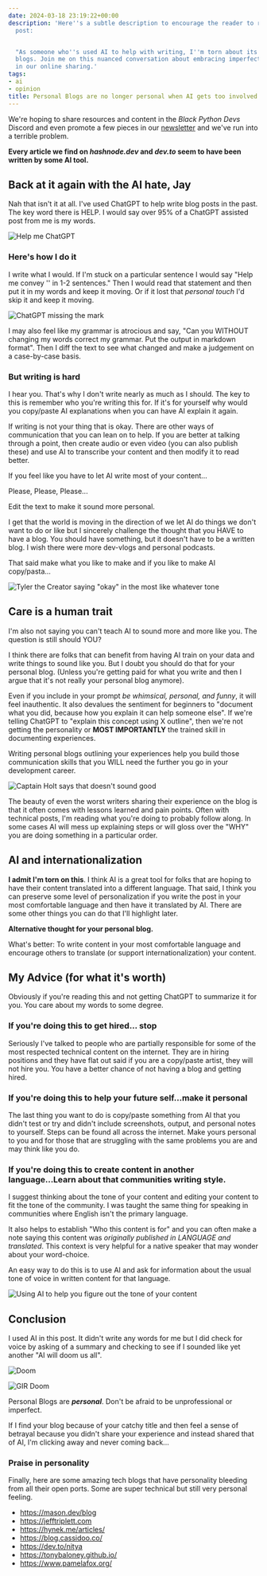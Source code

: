 ```yaml
---
date: 2024-03-18 23:19:22+00:00
description: 'Here''s a subtle description to encourage the reader to read the blog
  post:


  "As someone who''s used AI to help with writing, I''m torn about its role in personal
  blogs. Join me on this nuanced conversation about embracing imperfection and personality
  in our online sharing.'
tags:
- ai
- opinion
title: Personal Blogs are no longer personal when AI gets too involved
---
```


We're hoping to share resources and content in the _Black Python Devs_ Discord and even promote a few pieces in our [newsletter](https://buttondown.email/black-python-devs) and we've run into a terrible problem.

**Every article we find on _hashnode.dev_ and _dev.to_ seem to have been written by some AI tool.**

## Back at it again with the AI hate, Jay

Nah that isn't it at all. I've used ChatGPT to help write blog posts in the past. The key word there is HELP. I would say over 95% of a ChatGPT assisted post from me is my words.

![Help me ChatGPT](https://media.tenor.com/SuXNrLh3RW0AAAAi/ebichu-help-me.gif)

### Here's how I do it

I write what I would. If I'm stuck on a particular sentence I would say "Help me convey '<INSERT LONG AAH TEXT HERE>' in 1-2 sentences."  Then I would read that statement and then put it in my words and keep it moving. Or if it lost that _personal touch_ I'd skip it and keep it moving.

![ChatGPT missing the mark](https://kjaymiller.azureedge.net/media/asking%20chatgpt%20to%20make%20more%20concise.png)

I may also feel like my grammar is atrocious and say, "Can you WITHOUT changing my words correct my grammar. Put the output in markdown format". Then I diff the text to see what changed and make a judgement on a case-by-case basis.

### But writing is hard

I hear you. That's why I don't write nearly as much as I should. The key to this is remember who you're writing this for. If it's for yourself why would you copy/paste AI explanations when you can have AI explain it again.

If writing is not your thing that is okay. There are other ways of communication that you can lean on to help. If you are better at talking through a point, then create audio or even video (you can also publish these) and use AI to transcribe your content and then modify it to read better.

If you feel like you have to let AI write most of your content...

Please, Please, Please...

Edit the text to make it sound more personal.

I get that the world is moving in the direction of we let AI do things we don't want to do or like but I sincerely challenge the thought that you HAVE to have a blog. You should have something, but it doesn't have to be a written blog. I wish there were more dev-vlogs and personal podcasts.

That said make what you like to make and if you like to make AI copy/pasta...

![Tyler the Creator saying "okay" in the most like whatever tone](https://media1.tenor.com/m/pqZjTzbdglwAAAAC/okay-tyler-the-creator.gif)

## Care is a human trait

I'm also not saying you can't teach AI to sound more and more like you. The question is still should YOU?

I think there are folks that can benefit from having AI train on your data and write things to sound like you. But I doubt you should do that for your personal blog. (Unless you're getting paid for what you write and then I argue that it's not really your personal blog anymore).

Even if you include in your prompt _be whimsical, personal, and funny_, it will feel inauthentic. It also devalues the sentiment for beginners to "document what you did, because how you explain it can help someone else". If we're telling ChatGPT to "explain this concept using X outline", then we're not getting the personality or **MOST IMPORTANTLY** the trained skill in documenting experiences. 

Writing personal blogs outlining your experiences help you build those communication skills that you WILL need the further you go in your development career.

![Captain Holt says that doesn't sound good](https://media1.tenor.com/m/vOdMo5f27eUAAAAC/brooklyn-nine-nine-captain-ray-holt.gif)

The beauty of even the worst writers sharing their experience on the blog is that it often comes with lessons learned and pain points. Often with technical posts, I'm reading what you're doing to probably follow along. In some cases AI will mess up explaining steps or will gloss over the "WHY" you are doing something in a particular order.


## AI and internationalization

**I admit I'm torn on this**. I think AI is a great tool for folks that are hoping to have their content translated into a different language. That said, I think you can preserve some level of personalization if you write the post in your most comfortable language and then have it translated by AI. There are some other things you can do that I'll highlight later.

**Alternative thought for your personal blog.**

What's better: To write content in your most comfortable language and encourage others to translate (or support internationalization) your content.

## My Advice (for what it's worth)

Obviously if you're reading this and not getting ChatGPT to summarize it for you. You care about my words to some degree. 

### If you're doing this to get hired... stop

Seriously I've talked to people who are partially responsible for some of the most respected technical content on the internet. They are in hiring positions and they have flat out said if you are a copy/paste artist, they will not hire you. You have a better chance of not having a blog and getting hired.

### If you're doing this to help your future self...make it personal

The last thing you want to do is copy/paste something from AI that you didn't test or try and didn't include screenshots, output, and personal notes to yourself.  Steps can be found all across the internet. Make yours personal to you and for those that are struggling with the same problems you are and may think like you do.

### If you're doing this to create content in another language...Learn about that communities writing style.

I suggest thinking about the tone of your content and editing your content to fit the tone of the community. I was taught the same thing for speaking in communities where English isn't the primary language.

It also helps to establish "Who this content is for" and you can often make a note saying this content was _originally published in LANGUAGE and translated_. This context is very helpful for a native speaker that may wonder about your word-choice.

An easy way to do this is to use AI and ask for information about the usual tone of voice in written content for that language.

![Using AI to help you figure out the tone of your content](https://kjaymiller.azureedge.net/media/translating%20to%20german.png)

## Conclusion

I used AI in this post. It didn't write any words for me but I did check for voice by asking of a summary and checking to see if I sounded like yet another "AI will doom us all".

![Doom](https://kjaymiller.azureedge.net/media/AI-doom-check.png)

![GIR Doom](https://media1.tenor.com/m/Bs--cHZ4FfsAAAAC/doom-song.gif)

Personal Blogs are **_personal_**. Don't be afraid to be unprofessional or imperfect. 

If I find your blog because of your catchy title and then feel a sense of betrayal because you didn't share your experience and instead shared that of AI, I'm clicking away and never coming back... 

### Praise in personality

Finally, here are some amazing tech blogs that have personality bleeding from all their open ports. Some are super technical but still very personal feeling.

- <https://mason.dev/blog>
- <https://jefftriplett.com>
- <https://hynek.me/articles/>
- <https://blog.cassidoo.co/>
- <https://dev.to/nitya>
- <https://tonybaloney.github.io/>
- <https://www.pamelafox.org/>